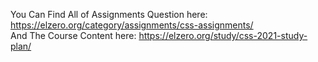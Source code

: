 You Can Find All of Assignments Question here: https://elzero.org/category/assignments/css-assignments/  
And The Course Content here: https://elzero.org/study/css-2021-study-plan/
